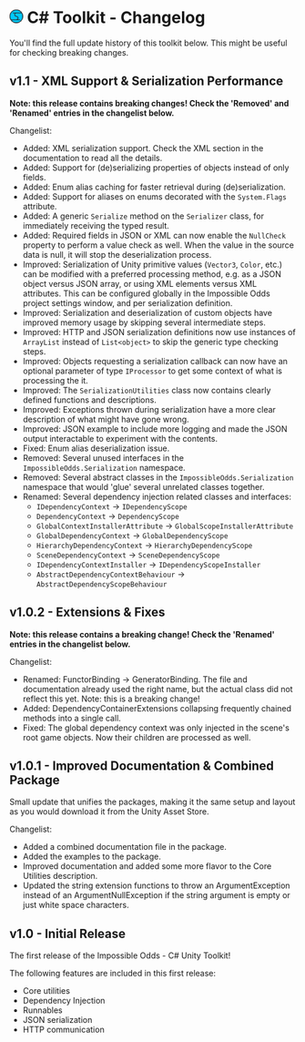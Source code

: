 # ![Impossible Odds Logo][Logo] C# Toolkit - Changelog

You'll find the full update history of this toolkit below. This might be useful for checking breaking changes.

## v1.1 - XML Support & Serialization Performance

**Note: this release contains breaking changes! Check the 'Removed' and 'Renamed' entries in the changelist below.**

Changelist:

* Added: XML serialization support. Check the XML section in the documentation to read all the details.
* Added: Support for (de)serializing properties of objects instead of only fields.
* Added: Enum alias caching for faster retrieval during (de)serialization.
* Added: Support for aliases on enums decorated with the `System.Flags` attribute.
* Added: A generic `Serialize` method on the `Serializer` class, for immediately receiving the typed result.
* Added: Required fields in JSON or XML can now enable the `NullCheck` property to perform a value check as well. When the value in the source data is null, it will stop the deserialization process.
* Improved: Serialization of Unity primitive values (`Vector3`, `Color`, etc.) can be modified with a preferred processing method, e.g. as a JSON object versus JSON array, or using XML elements versus XML attributes. This can be configured globally in the Impossible Odds project settings window, and per serialization definition.
* Improved: Serialization and deserialization of custom objects have improved memory usage by skipping several intermediate steps.
* Improved: HTTP and JSON serialization definitions now use instances of `ArrayList` instead of `List<object>` to skip the generic type checking steps.
* Improved: Objects requesting a serialization callback can now have an optional parameter of type `IProcessor` to get some context of what is processing the it.
* Improved: The `SerializationUtilities` class now contains clearly defined functions and descriptions.
* Improved: Exceptions thrown during serialization have a more clear description of what might have gone wrong.
* Improved: JSON example to include more logging and made the JSON output interactable to experiment with the contents.
* Fixed: Enum alias deserialization issue.
* Removed: Several unused interfaces in the `ImpossibleOdds.Serialization` namespace.
* Removed: Several abstract classes in the `ImpossibleOdds.Serialization` namespace that would 'glue' several unrelated classes together.
* Renamed: Several dependency injection related classes and interfaces:
	* `IDependencyContext` → `IDependencyScope`
	* `DependencyContext` → `DependencyScope`
	* `GlobalContextInstallerAttribute` → `GlobalScopeInstallerAttribute`
	* `GlobalDependencyContext` → `GlobalDependencyScope`
	* `HierarchyDependencyContext` → `HierarchyDependencyScope`
	* `SceneDependencyContext` → `SceneDependencyScope`
	* `IDependencyContextInstaller` → `IDependencyScopeInstaller`
	* `AbstractDependencyContextBehaviour` → `AbstractDependencyScopeBehaviour`

## v1.0.2 - Extensions & Fixes

**Note: this release contains a breaking change! Check the 'Renamed' entries in the changelist below.**

Changelist:

* Renamed: FunctorBinding → GeneratorBinding. The file and documentation already used the right name, but the actual class did not reflect this yet. Note: this is a breaking change!
* Added: DependencyContainerExtensions collapsing frequently chained methods into a single call.
* Fixed: The global dependency context was only injected in the scene's root game objects. Now their children are processed as well.

## v1.0.1 - Improved Documentation & Combined Package

Small update that unifies the packages, making it the same setup and layout as you would download it from the Unity Asset Store.

Changelist:

* Added a combined documentation file in the package.
* Added the examples to the package.
* Improved documentation and added some more flavor to the Core Utilities description.
* Updated the string extension functions to throw an ArgumentException instead of an ArgumentNullException if the string argument is empty or just white space characters.

## v1.0 - Initial Release

The first release of the Impossible Odds - C# Unity Toolkit!

The following features are included in this first release:

* Core utilities
* Dependency Injection
* Runnables
* JSON serialization
* HTTP communication

[Logo]: ./Docs/Images/ImpossibleOddsLogo.png
